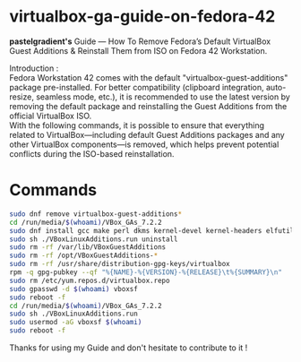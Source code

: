 # virtualbox-ga-guide-on-fedora-42
**pastelgradient's** Guide — How To Remove Fedora’s Default VirtualBox Guest Additions & Reinstall Them from ISO on Fedora 42 Workstation. 

Introduction :  
Fedora Workstation 42 comes with the default "virtualbox-guest-additions" package pre-installed. For better compatibility (clipboard integration, auto-resize, seamless mode, etc.), it is recommended to use the latest version by removing the default package and reinstalling the Guest Additions from the official VirtualBox ISO.  
With the following commands, it is possible to ensure that everything related to VirtualBox—including default Guest Additions packages and any other VirtualBox components—is removed, which helps prevent potential conflicts during the ISO-based reinstallation.

# Commands
```bash
sudo dnf remove virtualbox-guest-additions*
cd /run/media/$(whoami)/VBox_GAs_7.2.2
sudo dnf install gcc make perl dkms kernel-devel kernel-headers elfutils-libelf-devel bzip2
sudo sh ./VBoxLinuxAdditions.run uninstall
sudo rm -rf /var/lib/VBoxGuestAdditions
sudo rm -rf /opt/VBoxGuestAdditions-*
sudo rm -rf /usr/share/distribution-gpg-keys/virtualbox
rpm -q gpg-pubkey --qf "%{NAME}-%{VERSION}-%{RELEASE}\t%{SUMMARY}\n"
sudo rm /etc/yum.repos.d/virtualbox.repo
sudo gpasswd -d $(whoami) vboxsf
sudo reboot -f
cd /run/media/$(whoami)/VBox_GAs_7.2.2
sudo sh ./VBoxLinuxAdditions.run
sudo usermod -aG vboxsf $(whoami)
sudo reboot -f
```
Thanks for using my Guide and don't hesitate to contribute to it !

